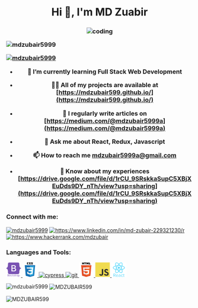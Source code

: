 <h1 align="center">Hi 👋, I'm MD Zuabir</h1>
<h3 align="center"I'm a passionate Full Stack Web Developer and I am interested in developing new things which excite me a lot. I love exploring new technologies, I like to stay on top of latest trends.</h3>

<img align='center' alt='coding' width='400' src='https://user-images.githubusercontent.com/55389276/140866485-8fb1c876-9a8f-4d6a-98dc-08c4981eaf70.gif'>

<p align="left"> <img src="https://komarev.com/ghpvc/?username=mdzubair5999&label=Profile%20views&color=0e75b6&style=flat" alt="mdzubair5999" /> </p>

<p align="left"> <a href="https://github.com/ryo-ma/github-profile-trophy"><img src="https://github-profile-trophy.vercel.app/?username=mdzubair5999" alt="mdzubair5999" /></a> </p>

- 🌱 I’m currently learning **Full Stack Web Development**

- 👨‍💻 All of my projects are available at [https://mdzubair599.github.io/](https://mdzubair599.github.io/)

- 📝 I regularly write articles on [https://medium.com/@mdzubair5999a](https://medium.com/@mdzubair5999a)

- 💬 Ask me about **React, Redux, Javascript**

- 📫 How to reach me **mdzubair5999a@gmail.com**

- 📄 Know about my experiences [https://drive.google.com/file/d/1rCU_9SRskkaSupC5XBjXEuDds9DY_nTh/view?usp=sharing](https://drive.google.com/file/d/1rCU_9SRskkaSupC5XBjXEuDds9DY_nTh/view?usp=sharing)

<h3 align="left">Connect with me:</h3>
<p align="left">
<a href="https://twitter.com/mdzubair5999" target="blank"><img align="center" src="https://raw.githubusercontent.com/rahuldkjain/github-profile-readme-generator/master/src/images/icons/Social/twitter.svg" alt="mdzubair5999" height="30" width="40" /></a>
<a href="https://linkedin.com/in/https://www.linkedin.com/in/md-zubair-229321230/r" target="blank"><img align="center" src="https://raw.githubusercontent.com/rahuldkjain/github-profile-readme-generator/master/src/images/icons/Social/linked-in-alt.svg" alt="https://www.linkedin.com/in/md-zubair-229321230/r" height="30" width="40" /></a>
<a href="https://www.hackerrank.com/https://www.hackerrank.com/mdzubair" target="blank"><img align="center" src="https://raw.githubusercontent.com/rahuldkjain/github-profile-readme-generator/master/src/images/icons/Social/hackerrank.svg" alt="https://www.hackerrank.com/mdzubair" height="30" width="40" /></a>
</p>

<h3 align="left">Languages and Tools:</h3>
<p align="left"> <a href="https://getbootstrap.com" target="_blank" rel="noreferrer"> <img src="https://raw.githubusercontent.com/devicons/devicon/master/icons/bootstrap/bootstrap-plain-wordmark.svg" alt="bootstrap" width="40" height="40"/> </a> <a href="https://www.w3schools.com/css/" target="_blank" rel="noreferrer"> <img src="https://raw.githubusercontent.com/devicons/devicon/master/icons/css3/css3-original-wordmark.svg" alt="css3" width="40" height="40"/> </a> <a href="https://www.cypress.io" target="_blank" rel="noreferrer"> <img src="https://raw.githubusercontent.com/simple-icons/simple-icons/6e46ec1fc23b60c8fd0d2f2ff46db82e16dbd75f/icons/cypress.svg" alt="cypress" width="40" height="40"/> </a> <a href="https://git-scm.com/" target="_blank" rel="noreferrer"> <img src="https://www.vectorlogo.zone/logos/git-scm/git-scm-icon.svg" alt="git" width="40" height="40"/> </a> <a href="https://www.w3.org/html/" target="_blank" rel="noreferrer"> <img src="https://raw.githubusercontent.com/devicons/devicon/master/icons/html5/html5-original-wordmark.svg" alt="html5" width="40" height="40"/> </a> <a href="https://developer.mozilla.org/en-US/docs/Web/JavaScript" target="_blank" rel="noreferrer"> <img src="https://raw.githubusercontent.com/devicons/devicon/master/icons/javascript/javascript-original.svg" alt="javascript" width="40" height="40"/> </a> <a href="https://reactjs.org/" target="_blank" rel="noreferrer"> <img src="https://raw.githubusercontent.com/devicons/devicon/master/icons/react/react-original-wordmark.svg" alt="react" width="40" height="40"/> </a> </p>

<p><img align="left" src="https://github-readme-stats.vercel.app/api/top-langs?username=MDZUBAIR599&show_icons=true&locale=en&layout=compact" alt="mdzubair5999" /></p>

<p>&nbsp;<img align="center" src="https://github-readme-stats.vercel.app/api?username=MDZUBAIR599&show_icons=true&locale=en" alt="MDZUBAIR599" /></p>

<p><img align="center" src="https://github-readme-streak-stats.herokuapp.com/?user=MDZUBAIR599&" alt="MDZUBAIR599" /></p>
